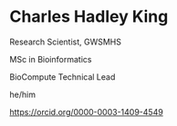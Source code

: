 # Charles Hadley King

Research Scientist, GWSMHS

MSc in Bioinformatics

BioCompute Technical Lead

he/him


https://orcid.org/0000-0003-1409-4549
